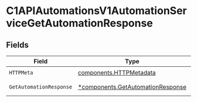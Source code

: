 # C1APIAutomationsV1AutomationServiceGetAutomationResponse


## Fields

| Field                                                                                 | Type                                                                                  | Required                                                                              | Description                                                                           |
| ------------------------------------------------------------------------------------- | ------------------------------------------------------------------------------------- | ------------------------------------------------------------------------------------- | ------------------------------------------------------------------------------------- |
| `HTTPMeta`                                                                            | [components.HTTPMetadata](../../models/components/httpmetadata.md)                    | :heavy_check_mark:                                                                    | N/A                                                                                   |
| `GetAutomationResponse`                                                               | [*components.GetAutomationResponse](../../models/components/getautomationresponse.md) | :heavy_minus_sign:                                                                    | Successful response                                                                   |